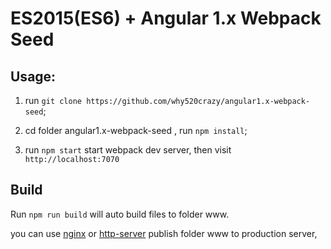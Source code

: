 # ES2015(ES6) + Angular 1.x Webpack Seed

## Usage:

1. run `git clone https://github.com/why520crazy/angular1.x-webpack-seed`;

1. cd folder angular1.x-webpack-seed , run `npm install`;

1. run `npm start` start webpack dev server, then visit `http://localhost:7070`

## Build

Run `npm run build` will auto build files to folder www.


you can use [nginx](http://nginx.org) or
[http-server](https://github.com/indexzero/http-server) publish folder www to production server,
